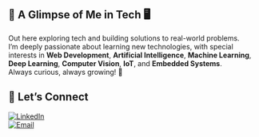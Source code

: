 ## 🌿 A Glimpse of Me in Tech 🖥️

Out here exploring tech and building solutions to real-world problems.  
I’m deeply passionate about learning new technologies, with special interests in **Web Development**, **Artificial Intelligence**, **Machine Learning**, **Deep Learning**, **Computer Vision**, **IoT**, and **Embedded Systems**.  
Always curious, always growing! 🚀

## 🛜 **Let’s Connect**  
[![LinkedIn](https://img.shields.io/badge/LinkedIn-Connect-success?style=flat&logo=linkedin&logoColor=white)](https://www.linkedin.com/in/krupa-nadgir-3660b425b/)  
[![Email](https://img.shields.io/badge/Email-krupanadgir@gmail.com-red?style=flat&logo=gmail&logoColor=white)](mailto:krupanadgir@gmail.com)
